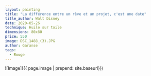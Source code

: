 ```yaml
---
layout: painting
title: "La différence entre un rêve et un projet, c'est une date" 
title_author: Walt Disney
date: 2020-05-26
technique: Huile sur toile
dimensions: 80x80
price: 550
image: DSC_1488_(3).JPG
author: Garanse
tags:
  - Rouge
---
```

![Image]({{ page.image | prepend: site.baseurl}})
